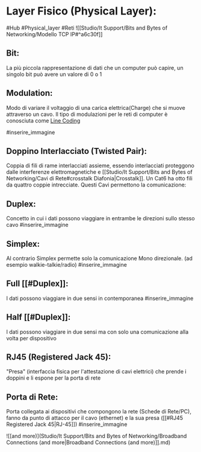 # Layer Fisico (Physical Layer):
#Hub #Physical_layer #Reti
![[Studio/It Support/Bits and Bytes of Networking/Modello TCP IP#^a6c30f]]

## Bit:
La più piccola rappresentazione di dati che un computer può capire, un singolo bit può avere un valore di 0 o 1

## Modulation:
Modo di variare il voltaggio di una carica elettrica(Charge) che si muove attraverso un cavo. Il tipo di modulazioni per le reti di computer è conosciuta come <u>Line Coding</u>

#inserire_immagine 

## Doppino Interlacciato (Twisted Pair):
Coppia di fili di rame interlacciati assieme, essendo interlacciati proteggono dalle interferenze elettromagnetiche e [[Studio/It Support/Bits and Bytes of Networking/Cavi di Rete#crosstalk Diafonia|Crosstalk]]. Un Cat6 ha otto fili da quattro coppie intrecciate.
Questi Cavi permettono la comunicazione:
## Duplex:
Concetto in cui i dati possono viaggiare in entrambe le direzioni sullo stesso cavo
#inserire_immagine 

## Simplex:
Al contrario Simplex permette solo la comunicazione Mono direzionale. (ad esempio walkie-talkie/radio)
#inserire_immagine 

## Full [[#Duplex]]:
I dati possono viaggiare in due sensi in contemporanea
#inserire_immagine 

## Half [[#Duplex]]:
I dati possono viaggiare in due sensi ma con solo una comunicazione alla volta per dispositivo

## RJ45 (Registered Jack 45):
"Presa" (interfaccia fisica per l'attestazione di cavi elettrici) che prende i doppini e li espone per la porta di rete

## Porta di Rete:
Porta collegata ai dispositivi che compongono la rete (Schede di Rete/PC), fanno da punto di attacco per il cavo (ethernet) e la sua presa ([[#RJ45 Registered Jack 45|RJ-45]])
#inserire_immagine 

![[and more)](Studio/It Support/Bits and Bytes of Networking/Broadband Connections (and more|Broadband Connections (and more)]].md)
